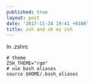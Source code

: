 ```yaml
---
published: true
layout: post
date: '2017-11-24 19:41 +0100'
title: zsh and oh my zsh
---
```

In .zshrc

	# theme
    ZSH_THEME="rgm"
    # use bash aliases
    source $HOME/.bash_aliases
